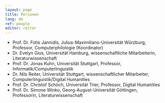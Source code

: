 ```yaml
---
layout: page
title: Personen
lang: de
ref: people
editor: reiter
---
```


- Prof. Dr. Fotis Jannidis, Julius-Maximilians-Universität Würzburg, Professor, Computerphilologie (Koordinator)
- Dr. Evelyn Gius, Universität Hamburg, wissenschaftliche Mitarbeiterin, Literaturwissenschaft
- Prof. Dr. Jonas Kuhn, Universität Stuttgart, Professor, Informatik/Computerlinguistik
- Dr. Nils Reiter, Universität Stuttgart, wissenschaftlicher Mitarbeiter, Computerlinguistik/Digital Humanities
- Prof. Dr. Christof Schöch, Universität Trier, Professor, Digital Humanities
- Prof. Dr. Simone Winko, Georg-August-Universität Göttingen, Professorin, Literaturwissenschaft


